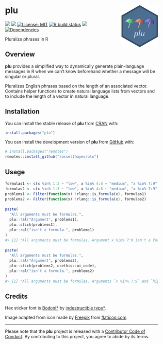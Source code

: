 
<!-- README.md is generated from README.Rmd. Please edit that file -->

# plu <img src="man/figures/logo.png?raw=TRUE" align="right" height="138" />

<!-- badges: start -->

[![](https://www.r-pkg.org/badges/version/plu?color=brightgreen)](https://cran.r-project.org/package=plu)
[![](https://img.shields.io/badge/lifecycle-maturing-blue.svg)](https://www.tidyverse.org/lifecycle/#maturing)
[![License:
MIT](https://img.shields.io/badge/license-MIT-blueviolet.svg)](https://cran.r-project.org/web/licenses/MIT)
[![R build
status](https://github.com/rossellhayes/plu/workflows/R-CMD-check/badge.svg)](https://github.com/rossellhayes/plu/actions)
[![](https://codecov.io/gh/rossellhayes/plu/branch/master/graph/badge.svg)](https://codecov.io/gh/rossellhayes/plu)
[![Dependencies](https://tinyverse.netlify.com/badge/plu)](https://cran.r-project.org/package=plu)
<!-- badges: end -->

Pluralize phrases in R

## Overview

**plu** provides a simplified way to dynamically generate plain-language
messages in R when we can’t know beforehand whether a message will be
singular or plural.

Pluralizes English phrases based on the length of an associated vector.
Contains helper functions to create natural language lists from vectors
and to include the length of a vector in natural language.

## Installation

You can install the stable release of **plu** from
[CRAN](https://cran.r-project.org/package=plu) with:

``` r
install.packages("plu")
```

You can install the development version of **plu** from
[GitHub](https://github.com/rossellhayes/plu) with:

``` r
# install.packages("remotes")
remotes::install_github("rossellhayes/plu")
```

## Usage

``` r
formulas1 <- c(x %in% 1:3 ~ "low", x %in% 4:6 ~ "medium", "x %in% 7:9")
formulas2 <- c(x %in% 1:3 ~ "low", x %in% 4:6 ~ "medium", "x %in% 7:9", "high")
problems1 <- Filter(function(x) !rlang::is_formula(x), formulas1)
problems2 <- Filter(function(x) !rlang::is_formula(x), formulas2)

paste(
  "All arguments must be formulas.",
  plu::ral("Argument", problems1), 
  plu::stick(problems1),
  plu::ral("isn't a formula.", problems1)
)
#> [1] "All arguments must be formulas. Argument x %in% 7:9 isn't a formula."

paste(
  "All arguments must be formulas.",
  plu::ral("Argument", problems2), 
  plu::stick(problems2, usethis::ui_code),
  plu::ral("isn't a formula.", problems2)
)
#> [1] "All arguments must be formulas. Arguments `x %in% 7:9` and `high` aren't formulas."
```

## Credits

Hex sticker font is
[Bodoni\*](https://github.com/indestructible-type/Bodoni) by
[indestructible type\*](https://indestructibletype.com/Home.html).

Image adapted from icon made by [Freepik](https://freepik.com) from
[flaticon.com](https://www.flaticon.com/free-icon/umbrella_2357382).

-----

Please note that the **plu** project is released with a [Contributor
Code of
Conduct](https://contributor-covenant.org/version/2/0/CODE_OF_CONDUCT.html).
By contributing to this project, you agree to abide by its terms.
